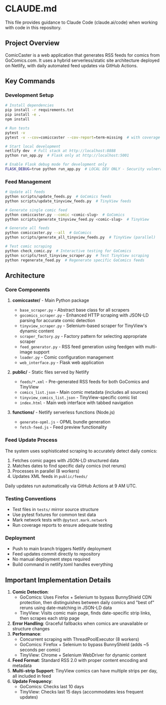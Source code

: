 # CLAUDE.md

This file provides guidance to Claude Code (claude.ai/code) when working with code in this repository.

## Project Overview

ComicCaster is a web application that generates RSS feeds for comics from GoComics.com. It uses a hybrid serverless/static site architecture deployed on Netlify, with daily automated feed updates via GitHub Actions.

## Key Commands

### Development Setup
```bash
# Install dependencies
pip install -r requirements.txt
pip install -e .
npm install

# Run tests
pytest -v
pytest -v --cov=comiccaster --cov-report=term-missing  # with coverage

# Start local development
netlify dev  # Full stack at http://localhost:8888
python run_app.py  # Flask only at http://localhost:5001

# Enable Flask debug mode for development only
FLASK_DEBUG=true python run_app.py  # LOCAL DEV ONLY - Security vulnerability!
```

### Feed Management
```bash
# Update all feeds
python scripts/update_feeds.py  # GoComics feeds
python scripts/update_tinyview_feeds.py  # TinyView feeds

# Generate single comic feed
python comiccaster.py --comic <comic-slug>  # GoComics
python scripts/generate_tinyview_feed.py <comic-slug>  # TinyView

# Generate all feeds
python comiccaster.py --all  # GoComics
python scripts/generate_all_tinyview_feeds.py  # TinyView (parallel)

# Test comic scraping
python check_comic.py  # Interactive testing for GoComics
python scripts/test_tinyview_scraper.py  # Test TinyView scraping
python regenerate_feed.py  # Regenerate specific GoComics feeds
```

## Architecture

### Core Components

1. **comiccaster/** - Main Python package
   - `base_scraper.py` - Abstract base class for all scrapers
   - `gocomics_scraper.py` - Enhanced HTTP scraping with JSON-LD parsing for accurate comic detection
   - `tinyview_scraper.py` - Selenium-based scraper for TinyView's dynamic content
   - `scraper_factory.py` - Factory pattern for selecting appropriate scraper
   - `feed_generator.py` - RSS feed generation using feedgen with multi-image support
   - `loader.py` - Comic configuration management
   - `web_interface.py` - Flask web application

2. **public/** - Static files served by Netlify
   - `feeds/*.xml` - Pre-generated RSS feeds for both GoComics and TinyView
   - `comics_list.json` - Main comic metadata (includes all sources)
   - `tinyview_comics_list.json` - TinyView-specific comic list
   - `index.html` - Main web interface with tabbed navigation

3. **functions/** - Netlify serverless functions (Node.js)
   - `generate-opml.js` - OPML bundle generation
   - `fetch-feed.js` - Feed preview functionality

### Feed Update Process

The system uses sophisticated scraping to accurately detect daily comics:
1. Fetches comic pages with JSON-LD structured data
2. Matches dates to find specific daily comics (not reruns)
3. Processes in parallel (8 workers)
4. Updates XML feeds in `public/feeds/`

Daily updates run automatically via GitHub Actions at 9 AM UTC.

### Testing Conventions

- Test files in `tests/` mirror source structure
- Use pytest fixtures for common test data
- Mark network tests with `@pytest.mark.network`
- Run coverage reports to ensure adequate testing

### Deployment

- Push to main branch triggers Netlify deployment
- Feed updates commit directly to repository
- No manual deployment steps required
- Build command in netlify.toml handles everything

## Important Implementation Details

1. **Comic Detection**:
   - GoComics: Uses Firefox + Selenium to bypass BunnyShield CDN protection, then distinguishes between daily comics and "best of" reruns using date-matching in JSON-LD data
   - TinyView: Visits comic main page, finds date-specific strip links, then scrapes each strip page
2. **Error Handling**: Graceful fallbacks when comics are unavailable or structure changes
3. **Performance**:
   - Concurrent scraping with ThreadPoolExecutor (8 workers)
   - GoComics: Firefox + Selenium to bypass BunnyShield (adds ~5 seconds per comic)
   - TinyView: Chrome + Selenium WebDriver for dynamic content
4. **Feed Format**: Standard RSS 2.0 with proper content encoding and metadata
5. **Multi-strip Support**: TinyView comics can have multiple strips per day, all included in feed
6. **Update Frequency**:
   - GoComics: Checks last 10 days
   - TinyView: Checks last 15 days (accommodates less frequent updates)